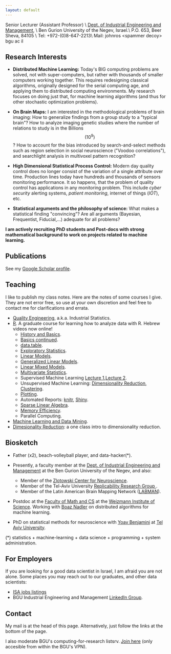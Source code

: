 ```yaml
---
layout: default
---
```


Senior Lecturer (Assistant Professor) \\
[Dept. of Industrial Engineering and Management](http://in.bgu.ac.il/engn/iem/Pages/default.aspx), \\
Ben Gurion University of the Negev, Israel.\\
P.O. 653, Beer Sheva, 84105 \\
Tel: +972-(0)8-647-2213\\
Mail: johnros \<spammer decoy\> bgu ac il



## Research Interests

- __Distributed Machine Learning:__
Today's BIG computing problems are solved, not with super-computers, but rather with thousands of smaller computers working together. 
This requires redesigning classical algorithms, originally designed for the serial computing age, and applying them to distributed computing environments. 
My research focuses on doing just that, for machine learning algorithms (and thus for other stochastic optimization problems).


- __On Brain Maps:__
I am interested in the methodological problems of brain imaging:
How to generalize findings from a group study to a "typical brain"? 
How to analyze imaging genetic studies where the number of relations to study is in the Billions $$(10^9)$$? 
How to account for the bias introduced by search-and-select methods such as region selection in social neuroscience ("Voodoo correlations"), and searchlight analysis in multivoxel pattern recognition?

- __High Dimensional Statistical Process Control:__
Modern day quality control does no longer consist of the variation of a single attribute over time. Production lines today have hundreds and thousands of sensors monitoring performance. 
It so happens, that the problem of quality control has applications in any monitoring problem. 
This include _cyber security_ alerting systems, _patient monitoring_, internet of things (_IOT_), etc.

- __Statistical arguments and the philosophy of science:__
What makes a statistical finding "convincing"? Are all arguments (Bayesian, Frequentist, Fiducial,...) adequate for all problems? 



__I am actively recruiting PhD students and Post-docs with strong mathematical background to work on projects related to machine learning.__




## Publications
See my [Google Scholar profile](https://scholar.google.co.il/citations?user=0Tl5z3QAAAAJ&hl=en).


## Teaching

I like to publish my class notes. Here are the notes of some courses I give. They are not error free, so use at your own discretion and feel free to contact me for clarifications and errata. 

- [Quality Engineering](https://github.com/johnros/qualityEngineering/blob/master/Class_notes/notes.pdf), a.k.a. Industrial Statistics.
- [R](http://www.john-ros.com/Rcourse/). A graduate course for learning how to analyze data with R. Hebrew videos now online!
    - [History and Basics](https://testblue.bgu.ac.il/playback/presentation/2.0/playback.html?meetingId=216cee520eef48a479ec8a39b15d360fa09a5c9b-1584003608377).
    - [Basics continued](https://zoom.us/rec/share/2-1fMpzp-E1IU4nk5EXyXPF5Gtj8T6a81nRL-KELxU53yd_aMopZzIR8bz6YuFPm).
    - [data.table](https://zoom.us/rec/play/vpwkc-Cu_T83GIfDtASDBvN_W9W5e6ys1SQZ_qULzh68UHBXNleiNbRGMOfd5Wf0m-bADMIkFgJIeAuH).
    - [Exploratory Statistics](https://zoom.us/rec/play/6JwrJrj5p2o3GtzAswSDU6cqW9XoeKKshidI8_Reyki9BiVQNlqgb-NBa-MezXQacgRb5ouut3vJx4Tw).
    - [Linear Models](https://zoom.us/rec/share/-pFLDbv-73JIZ7PAtxvuQJAjDKDXaaa81ycZ-fFYzh1TxxiU1bVOi2Ik8n1u_Uah).
    - [Generalized Linear Models](https://zoom.us/rec/share/2s9Wdq_t8V1JQq_M7nPkBL4MEaDmX6a8gCIXqfYFyhmT22T5W8CO9__-3uEayMX2?startTime=1587631388000).
    - [Linear Mixed Models](https://zoom.us/rec/share/49Z2ca_cqWNIfc-Qwn7PZpF8F4PdT6a823QY-fIIyx49BOk2rSYoBgol1AaKyETe?startTime=1588234707000).
    - [Multivariate Statistics](https://zoom.us/rec/share/1MpXf_bfp0VLHKf00xvyfaseRt_YT6a8hnRL8_oJzkq50PSitxmTkVqxDYh_KA_3?startTime=1588840036000).
    - Supervised Machine Learning [Lecture 1](https://zoom.us/rec/share/z_1NN5XBz0RLXpWQ-GXHfrZiBr3Oeaa80CEW-_IFmUsADKKI4fFc0fJmA-tuHOnM?startTime=1589444354000),[Lecture 2](https://zoom.us/rec/share/4cBpBamo32VJc4nH0WHba6MoGZjMT6a81yJLq_NezB21T2Ub0ZkneSZcbo0hFBIk?startTime=1590049935000).
    - Unsupervised Machine Learning: [Dimensionality Reduction](https://zoom.us/rec/share/u5R4Cq3f2lhLeIHHw1rOeIcADILjaaa8g3VI_6dcnx7XwVo0Fq_zy0jrAUzkFaN7?startTime=1591863753000), [Clustering](https://zoom.us/rec/share/zOpTJbCr7G5OcJXA2UziQLIzB7mieaa80CZI-KZfykaBB3_0FH_77Xt7YeknL9Uj?startTime=1592468154000).
    - [Plotting](https://zoom.us/rec/share/ovx7Pfap_DpLAZ3M73DAWaAIF8ffT6a81HBP_PNcxEuSviLmiuYme-FFv5abzIBp?startTime=1593079850000).
    - Automated Reports: [knitr](https://zoom.us/rec/share/zOpTJbCr7G5OcJXA2UziQLIzB7mieaa80CZI-KZfykaBB3_0FH_77Xt7YeknL9Uj?startTime=1592475747000), [Shiny](https://zoom.us/rec/share/ovx7Pfap_DpLAZ3M73DAWaAIF8ffT6a81HBP_PNcxEuSviLmiuYme-FFv5abzIBp?startTime=1593072978000).
    - [Sparse Linear Algebra](https://zoom.us/rec/share/tewpdLfgymVIR6OWr1n8eukDBZaiaaa81ykc-KcIyk7TVhY_IEyTf6xr8iEmwEvn?startTime=1591259324000).
    - [Memory Efficiency](https://zoom.us/rec/share/tewpdLfgymVIR6OWr1n8eukDBZaiaaa81ykc-KcIyk7TVhY_IEyTf6xr8iEmwEvn?startTime=1591263702000).
    - Parallel Computing.
- [Machine Learning and Data Mining](https://github.com/johnros/Intro2R).
- [Dimesionality Reduction](https://github.com/johnros/dim_reduce): a one class intro to dimensionality reduction. 

## Biosketch

- Father (x2), beach-volleyball player, and data-hacker(*).  

- Presently, a faculty member at the [Dept. of Industrial Engineering and Management](http://in.bgu.ac.il/engn/iem/Pages/default.aspx) at the Ben Gurion University of the Negev, and also:
    - Member of the [Zlotowski Center for Neuroscience](http://in.bgu.ac.il/en/zlotowski/Pages/default.aspx).
    - Member of the Tel-Aviv University [Replicability Research Group ](http://www3.tau.ac.il/replicability/index.php).
    - Member of the Latin American Brain Mapping Network ([LABMAN](http://www.labman.org/)).

- Postdoc at the [Faculty of Math and CS](http://wws.weizmann.ac.il/math/) at the [Weizmann Institute of Science](http://www.weizmann.ac.il/). 
Working with [Boaz Nadler](http://www.wisdom.weizmann.ac.il/~nadler/) on distributed algorithms for machine learning. 

- PhD on statistical methods for neuroscience with [Yoav Benjamini](http://www.math.tau.ac.il/~ybenja/) at [Tel Aviv University](https://english.tau.ac.il/). 

(*) statistics + machine-learning + data science + programming + system administration. 





## For Employers

If you are looking for a good data scientist in Israel, I am afraid you are not alone.
Some places you may reach out to our graduates, and other data scientists:

- [ISA jobs listings](https://groups.google.com/forum/#!forum/isa-jobs)
- BGU Industrial Engineering and Management [LinkedIn Group](https://www.linkedin.com/groups/10320550).




## Contact

My mail is at the head of this page. Alternatively, just follow the links at the bottom of the page.

I also moderate BGU's computing-for-research listsrv.
[Join here](http://lists.bgu.ac.il/mailman/listinfo/research.computing) (only accesible from within the BGU's VPN).
